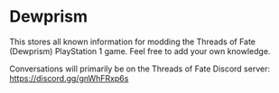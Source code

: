 # Dewprism
This stores all known information for modding the Threads of Fate (Dewprism) PlayStation 1 game. Feel free to add your own knowledge.

Conversations will primarily be on the Threads of Fate Discord server:
https://discord.gg/gnWhFRxp6s
